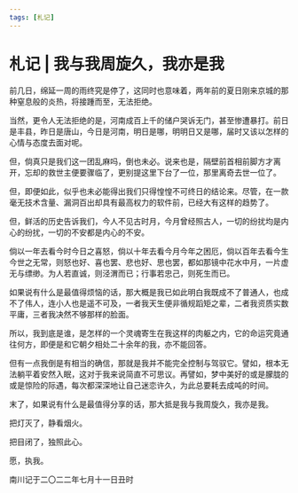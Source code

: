 ```yaml
---
tags: [札记]
---
```


# 札记 | 我与我周旋久，我亦是我

前几日，绵延一周的雨终究是停了，这同时也意味着，两年前的夏日刚来京城的那种窒息般的炎热，将接踵而至，无法拒绝。

当然，更令人无法拒绝的是，河南成百上千的储户哭诉无门，甚至惨遭暴打。前日是丰县，昨日是唐山，今日是河南，明日是哪，明明日又是哪，届时又该以怎样的心情与态度去面对呢。

但，倘真只是我们这一团乱麻吗，倒也未必。说来也是，隔壁前首相前脚方才离开，忘却的救世主便要骤临了，更别提这里下台了一位，那里离奇去世一位了。

但，即便如此，似乎也未必能得出我们只得惶惶不可终日的结论来。尽管，在一款毫无技术含量、漏洞百出却具有最高权力的软件前，已经大有这样的趋势了。

但，鲜活的历史告诉我们，今人不见古时月，今月曾经照古人，一切的纷扰均是内心的纷扰，一切的不安都是内心的不安。

倘以一年去看今时今日之喜怒，倘以十年去看今月今年之困厄，倘以百年去看今生今世之无常，则怒也好、喜也罢、悲也好、思也罢，都如那镜中花水中月，一片虚无与缥缈。为人若直诚，则泾渭而已；行事若忠己，则死生而已。

如果说有什么是最值得烦恼的话，那大概是我已如此明白我既成不了普通人，也成不了伟人，连小人也是遥不可及，一者我天生便非循规蹈矩之辈，二者我资质实数平庸，三者我决然不够那样的脸面。

所以，我到底是谁，是怎样的一个灵魂寄生在我这样的肉躯之内，它的命运究竟通往何方，即便是和它朝夕相处二十余年的我，亦不能回答。

但有一点我倒是有相当的确信，那就是我并不能完全控制与驾驭它。譬如，根本无法躺平着安然入眠，这对于我来说简直不可思议。再譬如，梦中美好的或是朦胧的或是惊险的际遇，每次都深深地让自己迷恋许久，为此总要耗去成吨的时间。

末了，如果说有什么是最值得分享的话，那大抵是我与我周旋久，我亦是我。

把灯灭了，静看烟火。

把目闭了，独照此心。

愿，执我。

南川记于二〇二二年七月十一日丑时
